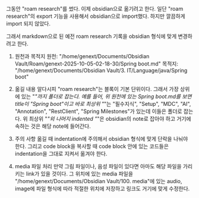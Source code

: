 그동안 "roam research"를 썼다. 이제 obsidian으로 옮기려고 한다. 일단 "roam research"의 export 기능을 사용해서 obsidian으로 import했다. 하지만 깔끔하게 import 되지 않았다. 

그래서 markdown으로 된 예전 roam research 기록을 obsidian 형식에 맞게 변경하려고 한다.

1. 원천과 목적지
원천: "/home/genext/Documents/Obsidian Vault/Roam/genext-2025-10-05-02-18-30/Spring boot.md"
목적지:  "/home/genext/Documents/Obsidian Vault/3. IT/Language/java/Spring boot"

2. 옮길 내용
알다시피 "roam research"는 블록이 기본 단위이다. 그래서 가장 상위에 있는 "*"까지 폴더로 잡는다. 예를 들어, 위 원천에 있는 Spring boot.md를 보면 title이 "Spring boot"이고 바로 최상위 "*"는 "필수지식", "Setup", "MDC", "AI", "Annotation", "RestClient", "Spring Milestones"가 있는데 이들은 폴더로 잡는다. 
위 최상위 "*"외 나머지 indented "*"은 obsidian의 note로 잡아야 하고 거기에 속하는 것은 해당 note에 들어간다. 

4. 주의 사항
옮길 때 indentation에 주의해서 obsidian 형식에 맞게 단락을 나눠야 한다. 그리고 code block을 복사할 때 code block 안에 있는 코드들은 indentation을 그대로 지켜서 옮겨야 한다.

5. media 파일 처리
만약 그림 파일이나, 음성 파일이 있다면 아마도 해당 파일을 가리키는 link가 있을 것이다. 그 위치에 있는 media 파일을 "/home/genext/Documents/Obsidian Vault/100. media"에 있는 audio, image에 파일 형식에 따라 적절한 위치에 저장하고 링크도 거기에 맞게 수정한다.
